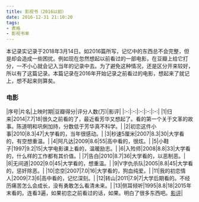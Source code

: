 ```yaml
---
title: 影视书（2016以前）
date: 2016-12-31 21:10:20
tags:
- 表格
- 影视书单
---
```


本记录实记录于2018年3月14日。如2016篇所写，记忆中的东西总不会完整，但是却会造成一些困扰。例如现在忽然想起以前看过的一部电影，在豆瓣上给它打分，一不小心就会记入当年的记录中去。为了避免这种情况，还是区分开来较好，所以有了这篇记录。本篇记录在2016年开始记录之前看过的电影，想起来了就记上，想不起来则算矣。

### 电影

|序号|片名|上映时期|豆瓣得分|评分人数(万)|影评|
|:-:|:-:|:-:|:-:|:-:|
|1|归来|2014|7.7|18|很久之前看的了，最近看芳华又想起了。看的第一个关于文革的故事。陈道明和巩俐加持，分数低于芳华真不科学。|
|2|初恋这件小事|2010|8.3|47|大学看的，当年很感动。|
|3|秒速5厘米|2007|8.3|30|大学看的，有空想重温。|
|4|阿凡达|2009|8.6|55|高中看的，很炫。|
|5|小鞋子|1997|9.2|15|大学电影课上看的，温暖励志。|
|6|入殓师|2008|8.8|33|大学看的，什么样的工作都有其价值。|
|7|告白|2010|8.7|36|大学看的，以恶制恶。|
|8|无间道|2002|9.0|45|大学看的，想重温。|
|9|V字仇杀队|2005|8.8|45|大学看的，惩奸除恶。|
|10|恋空|2007|7.0|16|大学看的，狗血纯爱。|
|11|我的初恋情人|2009|7.3|6|高中看的，记忆深刻。|
|12|转山|2011|7.9|7|大学后期看的。不经历痛苦怎么会成长，没有勇敢怎么看清未来。|
|13|侧耳倾听|1995|8.8|18|2015年末看的。连看3遍，如果初恋之前看过的话，如果。明白了很多东西吧。[影评](https://amasawaseiji.github.io/2016/05/06/%E4%BE%A7%E8%80%B3%E5%80%BE%E5%90%AC/)|
